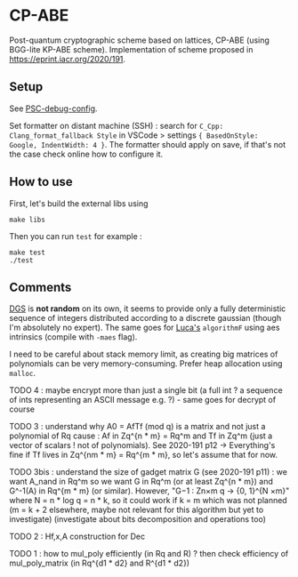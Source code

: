 # CP-ABE

Post-quantum cryptographic scheme based on lattices, CP-ABE (using BGG-lite KP-ABE scheme).
Implementation of scheme proposed in https://eprint.iacr.org/2020/191.

## Setup

See [PSC-debug-config](https://github.com/remigerme/PSC-debug-config).

Set formatter on distant machine (SSH) : search for `C_Cpp: Clang_format_fallback Style` in VSCode > settings `{ BasedOnStyle: Google, IndentWidth: 4 }`. The formatter should apply on save, if that's not the case check online how to configure it.

## How to use
First, let's build the external libs using
```
make libs
```
Then you can run `test` for example :
```
make test
./test
```

## Comments
[DGS](https://github.com/malb/dgs/tree/master) is **not random** on its own, it seems to provide only a fully deterministic sequence of integers distributed according to a discrete gaussian (though I'm absolutely no expert). The same goes for [Luca's](https://github.com/lucasprabel/module_gaussian_lattice/tree/main/ROM_GPV) `algorithmF` using aes intrinsics (compile with `-maes` flag).

I need to be careful about stack memory limit, as creating big matrices of polynomials can be very memory-consuming. Prefer heap allocation using `malloc`.

TODO 4 : maybe encrypt more than just a single bit (a full int ? a sequence of ints representing an ASCII message e.g. ?) - same goes for decrypt of course

TODO 3 : understand why A0 = AfTf (mod q) is a matrix and not just a polynomial of Rq cause : Af in Zq^{n * m} = Rq^m and Tf in Zq^m (just a vector of scalars ! not of polynomials). See 2020-191 p12 -> Everything's fine if Tf lives in Zq^{nm * m} = Rq^{m * m}, so let's assume that for now.

TODO 3bis : understand the size of gadget matrix G (see 2020-191 p11) : we want A_nand in Rq^m so we want G in Rq^m (or at least Zq^{n * m}) and G^-1(A) in Rq^{m * m} (or similar). However, "G−1 : Zn×m
q → {0, 1}^{N ×m}" where N = n * log q = n * k, so it could work if k = m which was not planned (m = k + 2 elsewhere, maybe not relevant for this algorithm but yet to investigate) (investigate about bits decomposition and operations too) 

TODO 2 : Hf,x,A construction for Dec

TODO 1 : how to mul_poly efficiently (in Rq and R) ? then check efficiency of mul_poly_matrix (in Rq^{d1 * d2} and R^{d1 * d2})